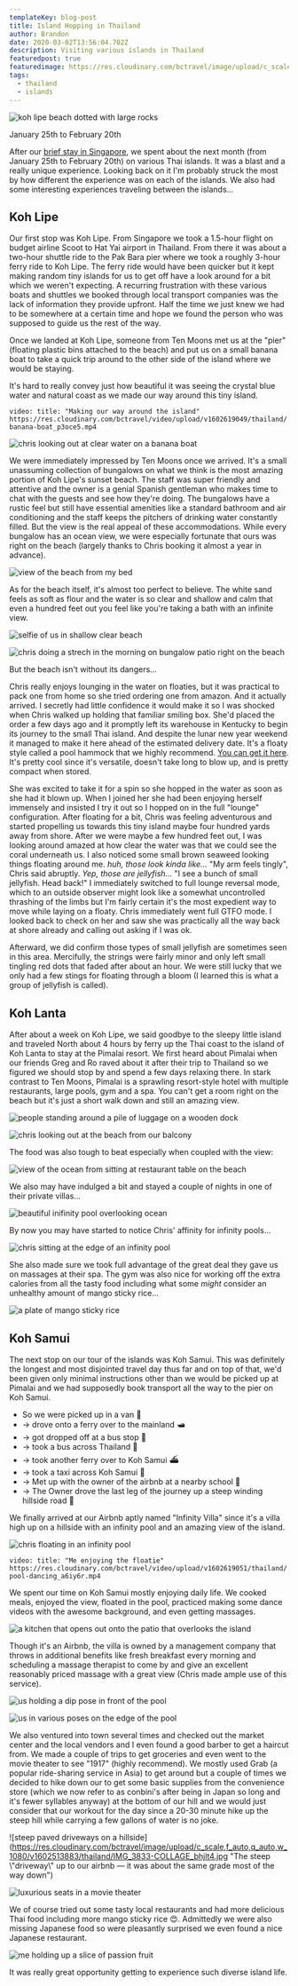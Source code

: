 ```yaml
---
templateKey: blog-post
title: Island Hopping in Thailand
author: Brandon
date: 2020-03-02T13:56:04.702Z
description: Visiting various islands in Thailand
featuredpost: true
featuredimage: https://res.cloudinary.com/bctravel/image/upload/c_scale,f_auto,q_auto,w_1080/v1601581257/thailand/IMG_3493_o9rz6b.jpg
tags:
  - thailand
  - islands
---
```

![koh lipe beach dotted with large rocks](https://res.cloudinary.com/bctravel/image/upload/c_scale,f_auto,q_auto,w_1080/v1601581257/thailand/IMG_3493_o9rz6b.jpg "Koh Lipe beach")

January 25th to February 20th

After our [brief stay in Singapore](https://www.brandonandchris.com/blog/2020-01-25-airports-and-boracay/), we spent about the next month (from January 25th to February 20th) on various Thai islands. It was a blast and a really unique experience. Looking back on it I'm probably struck the most by how different the experience was on each of the islands. We also had some interesting experiences traveling between the islands...

## Koh Lipe

Our first stop was Koh Lipe. From Singapore we took a 1.5-hour flight on budget airline Scoot to Hat Yai airport in Thailand. From there it was about a two-hour shuttle ride to the Pak Bara pier where we took a roughly 3-hour ferry ride to Koh Lipe. The ferry ride would have been quicker but it kept making random tiny islands for us to get off have a look around for a bit which we weren't expecting. A recurring frustration with these various boats and shuttles we booked through local transport companies was the lack of information they provide upfront. Half the time we just knew we had to be somewhere at a certain time and hope we found the person who was supposed to guide us the rest of the way.

Once we landed at Koh Lipe, someone from Ten Moons met us at the "pier" (floating plastic bins attached to the beach) and put us on a small banana boat to take a quick trip around to the other side of the island where we would be staying.

It's hard to really convey just how beautiful it was seeing the crystal blue water and natural coast as we made our way around this tiny island.

`video: title: "Making our way around the island" https://res.cloudinary.com/bctravel/video/upload/v1602619049/thailand/banana-boat_p3oce5.mp4`

![chris looking out at clear water on a banana boat](https://res.cloudinary.com/bctravel/image/upload/c_scale,f_auto,q_auto,w_1080/v1601580422/thailand/IMG_20200125_145648_z3abu1.jpg "Making our way around the island on a small banana boat")

We were immediately impressed by Ten Moons once we arrived. It's a small unassuming collection of bungalows on what we think is the most amazing portion of Koh Lipe's sunset beach. The staff was super friendly and attentive and the owner is a genial Spanish gentleman who makes time to chat with the guests and see how they're doing.
The bungalows have a rustic feel but still have essential amenities like a standard bathroom and air conditioning and the staff keeps the pitchers of drinking water constantly filled.
But the view is the real appeal of these accommodations. While every bungalow has an ocean view, we were especially fortunate that ours was right on the beach (largely thanks to Chris booking it almost a year in advance).

![view of the beach from my bed](https://res.cloudinary.com/bctravel/image/upload/c_scale,f_auto,q_auto,w_1080/v1601580582/thailand/IMG_20200125_152422_ucidgf.jpg "I could get used to waking up to this")

As for the beach itself, it's almost too perfect to believe. The white sand feels as soft as flour and the water is so clear and shallow and calm that even a hundred feet out you feel like you're taking a bath with an infinite view.

![selfie of us in shallow clear beach](https://res.cloudinary.com/bctravel/image/upload/c_scale,f_auto,q_auto,w_1080/v1601580832/thailand/MVIMG_20200130_143502_b5sdye.jpg "Amazing crystal clear water with soft white sand")

![chris doing a strech in the morning on bungalow patio right on the beach](https://res.cloudinary.com/bctravel/image/upload/c_scale,f_auto,q_auto,w_1080/v1601580596/thailand/IMG_20200126_084038_rxoci0.jpg "Morning yoga on our little patio")

But the beach isn't without its dangers...

Chris really enjoys lounging in the water on floaties, but it was practical to pack one from home so she tried ordering one from amazon. And it actually arrived. I secretly had little confidence it would make it so I was shocked when Chris walked up holding that familiar smiling box. She'd placed the order a few days ago and it promptly left its warehouse in Kentucky to begin its journey to the small Thai island. And despite the lunar new year weekend it managed to make it here ahead of the estimated delivery date. It's a floaty style called a pool hammock that we highly recommend. [You can get it here](https://amzn.to/2t7cgHH). It's pretty cool since it's versatile, doesn't take long to blow up, and is pretty compact when stored.

She was excited to take it for a spin so she hopped in the water as soon as she had it blown up. When I joined her she had been enjoying herself immensely and insisted I try it out so I hopped on in the full "lounge" configuration. After floating for a bit, Chris was feeling adventurous and started propelling us towards this tiny island maybe four hundred yards away from shore. 
After we were maybe a few hundred feet out, I was looking around amazed at how clear the water was that we could see the coral underneath us.
I also noticed some small brown seaweed looking things floating around me. *huh, those look kinda like...*
"My arm feels tingly", Chris said abruptly.
*Yep, those are jellyfish...*
"I see a bunch of small jellyfish. Head back!"
I immediately switched to full lounge reversal mode, which to an outside observer might look like a somewhat uncontrolled thrashing of the limbs but I'm fairly certain it's the most expedient way to move while laying on a floaty.
Chris immediately went full GTFO mode. I looked back to check on her and saw she was practically all the way back at shore already and calling out asking if I was ok.

Afterward, we did confirm those types of small jellyfish are sometimes seen in this area. Mercifully, the strings were fairly minor and only left small tingling red dots that faded after about an hour. We were still lucky that we only had a few stings for floating through a bloom (I learned this is what a group of jellyfish is called).

## Koh Lanta

After about a week on Koh Lipe, we said goodbye to the sleepy little island and traveled North about 4 hours by ferry up the Thai coast to the island of Koh Lanta to stay at the Pimalai resort. We first heard about Pimalai when our friends Greg and Ro raved about it after their trip to Thailand so we figured we should stop by and spend a few days relaxing there. In stark contrast to Ten Moons, Pimalai is a sprawling resort-style hotel with multiple restaurants, large pools, gym and a spa. You can't get a room right on the beach but it's just a short walk down and still an amazing view.

![people standing around a pile of luggage on a wooden dock](https://res.cloudinary.com/bctravel/image/upload/c_scale,f_auto,q_auto,w_1080/v1601581117/thailand/MVIMG_20200131_121352_mzo2yq.jpg "This was \"baggage claim\" when we got off the boat on Koh Lanta")

![chris looking out at the beach from our balcony](https://res.cloudinary.com/bctravel/image/upload/c_scale,f_auto,q_auto,w_1080/v1601580351/thailand/IMG_20200131_131719_wkemzz.jpg "A beautiful view of the beach")

The food was also tough to beat especially when coupled with the view:

![view of the ocean from sitting at restaurant table on the beach](https://res.cloudinary.com/bctravel/image/upload/c_scale,f_auto,q_auto,w_1080/v1601580379/thailand/IMG_20200131_141525_idmftw.jpg "Eating at the beach side restaurant")

We also may have indulged a bit and stayed a couple of nights in one of their private villas...

![beautiful inifinity pool overlooking ocean](https://res.cloudinary.com/bctravel/image/upload/c_scale,f_auto,q_auto,w_1080/v1601580237/thailand/EFFECTS_brjj5k.jpg "Beautiful view from infinity pool in Pimalai's villas")

By now you may have started to notice Chris' affinity for infinity pools...

![chris sitting at the edge of an infinity pool](https://res.cloudinary.com/bctravel/image/upload/c_scale,f_auto,q_auto,w_1080/v1601580871/thailand/MVIMG_20200201_133301_wv49l8.jpg "The large pool at Pimalai")

She also made sure we took full advantage of the great deal they gave us on massages at their spa. The gym was also nice for working off the extra calories from all the tasty food including what some *might* consider an unhealthy amount of mango sticky rice...

![a plate of mango sticky rice](https://res.cloudinary.com/bctravel/image/upload/c_scale,f_auto,q_auto,w_1080/v1602411778/thailand/IMG_3531_y1wzg4.jpg "We cannot seem to get enough mango sticky rice")

## Koh Samui

The next stop on our tour of the islands was Koh Samui. This was definitely the longest and most disjointed travel day thus far and on top of that, we'd been given only minimal instructions other than we would be picked up at Pimalai and we had supposedly book transport all the way to the pier on Koh Samui.

* So we were picked up in a van 🚐
* \-> drove onto a ferry over to the mainland 🛥️
* \-> got dropped off at a bus stop 🚏
* \-> took a bus across Thailand 🚌
* \-> took another ferry over to Koh Samui ⛴️
* \-> took a taxi across Koh Samui 🚕
* \-> Met up with the owner of the airbnb at a nearby school 🚗
* \-> The Owner drove the last leg of the journey up a steep winding hillside road 🗻

We finally arrived at our Airbnb aptly named "Infinity Villa" since it's a villa high up on a hillside with an infinity pool and an amazing view of the island.

![chris floating in an infinity pool](https://res.cloudinary.com/bctravel/image/upload/c_scale,f_auto,q_auto,w_1080/v1601580862/thailand/IMG_20200217_124011_oyz2iv.jpg "Chris enjoying her floatie in the airbnb infinity pool")

`video: title: "Me enjoying the floatie" https://res.cloudinary.com/bctravel/video/upload/v1602619051/thailand/pool-dancing_a6iy6r.mp4`

We spent our time on Koh Samui mostly enjoying daily life. We cooked meals, enjoyed the view, floated in the pool, practiced making some dance videos with the awesome background, and even getting massages.

![a kitchen that opens out onto the patio that overlooks the island](https://res.cloudinary.com/bctravel/image/upload/c_scale,f_auto,q_auto,w_1080/v1601580214/thailand/IMG_3856_ai0kdp.jpg "Not a bad view to have while cooking")

Though it's an Airbnb, the villa is owned by a management company that throws in additional benefits like fresh breakfast every morning and scheduling a massage therapist to come by and give an excellent reasonably priced massage with a great view (Chris made ample use of this service).

![us holding a dip pose in front of the pool](https://res.cloudinary.com/bctravel/image/upload/c_scale,f_auto,q_auto,w_1080/v1601580036/thailand/6B494A27-5676-4ECD-AC69-C70FCA7FEE82_zyjqh8.jpg "Practicing a new dip pose")

![us in various poses on the edge of the pool](https://res.cloudinary.com/bctravel/image/upload/c_scale,f_auto,q_auto,w_1080/v1602621199/thailand/IMG_20200212_141743-COLLAGE_q09gbx.jpg "We had some fun with our tripod and a pool photoshoot...")

We also ventured into town several times and checked out the market center and the local vendors and I even found a good barber to get a haircut from. We made a couple of trips to get groceries and even went to the movie theater to see "1917" (highly recommend). We mostly used Grab (a popular ride-sharing service in Asia) to get around but a couple of times we decided to hike down our to get some basic supplies from the convenience store (which we now refer to as conbini's after being in Japan so long and it's fewer syllables anyway) at the bottom of our hill and we would just consider that our workout for the day since a 20-30 minute hike up the steep hill while carrying a few gallons of water is no joke.

![steep paved driveways on a hillside](https://res.cloudinary.com/bctravel/image/upload/c_scale,f_auto,q_auto,w_1080/v1602513883/thailand/IMG_3833-COLLAGE_bhjlt4.jpg "The steep \\"driveway\\" up to our airbnb — it was about the same grade most of the way down")

![luxurious seats in a movie theater](https://res.cloudinary.com/bctravel/image/upload/c_scale,f_auto,q_auto,w_1080/v1602513718/thailand/IMG_3941_htl5am.jpg "Even on a small island you can find fancy theater seats in Thailand")

We of course tried out some tasty local restaurants and had more delicious Thai food including more mango sticky rice 😍. Admittedly we were also missing Japanese food so were pleasantly surprised we even found a nice Japanese restaurant.

![me holding up a slice of passion fruit](https://res.cloudinary.com/bctravel/image/upload/c_scale,f_auto,q_auto,w_1080/v1602620525/thailand/IMG_20200210_085306-COLLAGE_w613jc.jpg "Our homemade yellow curry turned out not too bad. Also dragon fruit is my new favorite fruit and it's as common as apples in Thailand")

It was really great opportunity getting to experience such diverse island life.